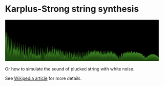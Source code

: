 
# Karplus-Strong string synthesis

![](screenshot.png)

Or how to simulate the sound of plucked string with white noise.

See [Wikipedia article](https://en.wikipedia.org/wiki/Karplus%E2%80%93Strong_string_synthesis) for more details.
